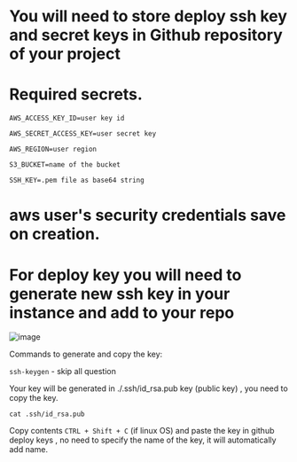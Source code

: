 # You will need to store deploy ssh key and secret keys in Github repository of your project

# Required secrets.

`AWS_ACCESS_KEY_ID=user key id`

`AWS_SECRET_ACCESS_KEY=user secret key`

`AWS_REGION=user region`

`S3_BUCKET=name of the bucket`

`SSH_KEY=.pem file as base64 string`

# aws user's security credentials save on creation.

# For deploy key you will need to generate new ssh key in your instance and add to your repo

![image](https://github.com/Flowerinno/deploy-guide/assets/93313212/5526d832-2302-4cac-860a-acb71d86eacb)

Commands to generate and copy the key:

`ssh-keygen` - skip all question

Your key will be generated in ./.ssh/id_rsa.pub key (public key) , you need to copy the key.

`cat .ssh/id_rsa.pub`

Copy contents `CTRL + Shift + C` (if linux OS) and paste the key in github deploy keys , no need to specify the name of the key, it will automatically add name.

